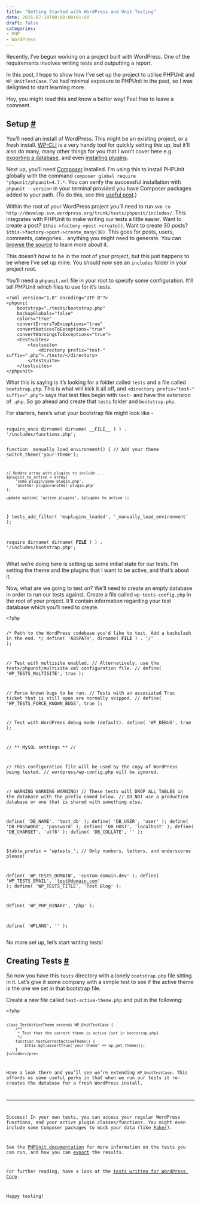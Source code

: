 ```yaml
---
title: "Getting Started with WordPress and Unit Testing"
date: 2015-07-10T00:00:00+01:00
draft: false
categories: 
- PHP
- WordPress
---
```

<p>Recently, I&#8217;ve begun working on a project built with WordPress. One of the requirements involves writing tests and outputting a report.</p>
<p>In this post, I hope to show how I&#8217;ve set up the project to utilise PHPUnit and <code>WP_UnitTestCase</code>. I&#8217;ve had minimal exposure to PHPUnit in the past, so I was delighted to start learning more.</p>
<p>Hey, you might read this and know a better way! Feel free to leave a comment.</p>
<h2 id="setup">Setup <a class="anchor" href="#setup" title="Setup">#</a></h2>
<p>You&#8217;ll need an install of WordPress. This might be an existing project, or a fresh install. <a href="http://wp-cli.org/">WP-CLI</a> is a very handy tool for quickly setting this up, but it&#8217;ll also do many, many other things for you that I won&#8217;t cover here e.g. <a href="http://wp-cli.org/commands/db/export/">exporting a database</a>, and even <a href="http://wp-cli.org/commands/plugin/install/">installing plugins</a>.</p>
<p>Next up, you&#8217;ll need <a href="https://getcomposer.org/">Composer</a> installed. I&#8217;m using this to install PHPUnit globally with the command <code>composer global require "phpunit/phpunit=4.7.*</code>. You can verify the successful installation with <code>phpunit --version</code> in your terminal provided you have Composer packages added to your path. (To do this, see this <a href="http://akrabat.com/global-installation-of-php-tools-with-composer/">useful post</a>.)</p>
<p>Within the root of your WordPress project you&#8217;ll need to run <code>svn co http://develop.svn.wordpress.org/trunk/tests/phpunit/includes/</code>.
This integrates with PHPUnit to make writing our tests a little easier. Want to create a post? <code>$this-&gt;factory-&gt;post-&gt;create()</code>. Want to create 30 posts? <code>$this-&gt;factory-&gt;post-&gt;create_many(30)</code>. This goes for posts, users, comments, categories&#8230; anything you might need to generate. You can <a href="https://core.trac.wordpress.org/browser/trunk/tests/phpunit/includes/factory.php">browse the source</a> to learn more about it.</p>
<p>This doesn&#8217;t <em>have</em> to be in the root of your project, but this just happens to be where I&#8217;ve set up mine. You should now see an <code>includes</code> folder in your project root.</p>
<p>You&#8217;ll need a <code>phpunit.xml</code> file in your root to specify some configuration. It&#8217;ll tell PHPUnit which files to use for it&#8217;s tests.</p>
<pre><code class="language-xml">&lt;?xml version="1.0" encoding="UTF-8"?&gt;
&lt;phpunit
    bootstrap="./tests/bootstrap.php"
    backupGlobals="false"
    colors="true"
    convertErrorsToExceptions="true"
    convertNoticesToExceptions="true"
    convertWarningsToExceptions="true"&gt;
    &lt;testsuites&gt;
        &lt;testsuite&gt;
            &lt;directory prefix="test-" suffix=".php"&gt;./tests/&lt;/directory&gt;
        &lt;/testsuite&gt;
    &lt;/testsuites&gt;
&lt;/phpunit&gt;</code></pre>
<p>What this is saying is it&#8217;s looking for a folder called <code>tests</code> and a file called <code>bootstrap.php</code>. This is what will kick it all off, and <code>&lt;directory prefix="test-" suffix=".php"&gt;</code> says that test files begin with <code>test-</code> and have the extension of <code>.php</code>. So go ahead and create that <code>tests</code> folder and <code>bootstrap.php</code>.</p>
<p>For starters, here&#8217;s what your bootstrap file might look like -</p>
<pre><code class="language-php">
require_once dirname( dirname( __FILE__ ) ) . '/includes/functions.php';

function _manually_load_environment() {
    // Add your theme
    switch_theme('your-theme');

    // Update array with plugins to include ...
    $plugins_to_active = array(
        'some-plugin/some-plugin.php',
        'another-plugin/another-plugin.php'
    );

    update_option( 'active_plugins', $plugins_to_active );
}
tests_add_filter( 'muplugins_loaded', '_manually_load_environment' );

require dirname( dirname( __FILE__ ) ) . '/includes/bootstrap.php';</code></pre>
<p>What we&#8217;re doing here is setting up some initial state for our tests. I&#8217;m setting the theme and the plugins that I want to be active, and that&#8217;s about it.</p>
<p>Now, what are we going to test on? We&#8217;ll need to create an empty database in order to run our tests against.
Create a file called <code>wp-tests-config.php</code> in the root of your project. It&#8217;ll contain information regarding your test database which you&#8217;ll need to create.</p>
<pre><code class="language-php">&lt;?php

/* Path to the WordPress codebase you'd like to test. Add a backslash in the end. */
define( 'ABSPATH', dirname( __FILE__ ) . '/' );

// Test with multisite enabled.
// Alternatively, use the tests/phpunit/multisite.xml configuration file.
// define( 'WP_TESTS_MULTISITE', true );

// Force known bugs to be run.
// Tests with an associated Trac ticket that is still open are normally skipped.
// define( 'WP_TESTS_FORCE_KNOWN_BUGS', true );

// Test with WordPress debug mode (default).
define( 'WP_DEBUG', true );

// ** MySQL settings ** //

// This configuration file will be used by the copy of WordPress being tested.
// wordpress/wp-config.php will be ignored.

// WARNING WARNING WARNING!
// These tests will DROP ALL TABLES in the database with the prefix named below.
// DO NOT use a production database or one that is shared with something else.

define( 'DB_NAME', 'test_db' );
define( 'DB_USER', 'user' );
define( 'DB_PASSWORD', 'password' );
define( 'DB_HOST', 'localhost' );
define( 'DB_CHARSET', 'utf8' );
define( 'DB_COLLATE', '' );

$table_prefix  = 'wptests_';   // Only numbers, letters, and underscores please!

define( 'WP_TESTS_DOMAIN', 'custom-domain.dev' );
define( 'WP_TESTS_EMAIL', 'test@domain.com' );
define( 'WP_TESTS_TITLE', 'Test Blog' );

define( 'WP_PHP_BINARY', 'php' );

define( 'WPLANG', '' );
</code></pre>
<p>No more set up, let&#8217;s start writing tests!</p>
<h2 id="creating-tests">Creating Tests <a class="anchor" href="#creating-tests" title="Creating Tests">#</a></h2>
<p>So now you have this <code>tests</code> directory with a lonely <code>bootstrap.php</code> file sitting in it. Let&#8217;s give it some company with a simple test to see if the active theme is the one we set in that bootstrap file.</p>
<p>Create a new file called <code>test-active-theme.php</code> and put in the following:</p>
<pre><code class="language-php">&lt;?php

    class TestActiveTheme extends WP_UnitTestCase {
        /**
         * Test that the correct theme is active (set in bootstrap.php)
         */
        function testCorrectActiveTheme() {
            $this-&gt;assertTrue('your-theme' == wp_get_theme());
        }
    }</code></pre>
<p>Have a look there and you&#8217;ll see we&#8217;re extending <code>WP_UnitTestCase</code>. This affords us some useful perks in that when we run our tests it re-creates the database for a fresh WordPress install.</p>
<hr />
<p>Success! In your own tests, you can access your regular WordPress functions, and your active plugin classes/functions. You might even include some Composer packages to mock your data (like <a href="https://github.com/fzaninotto/Faker">Faker</a>).</p>
<p>See the <a href="https://phpunit.de/documentation.html">PHPUnit documentation</a> for more information on the tests you can run, and how you can <a href="https://phpunit.de/manual/current/en/textui.html">export</a> the results.</p>
<p>For further reading, have a look at the <a href="https://core.trac.wordpress.org/browser/trunk/tests/phpunit/tests">tests written for WordPress Core</a>.</p>
<p>Happy testing!</p>